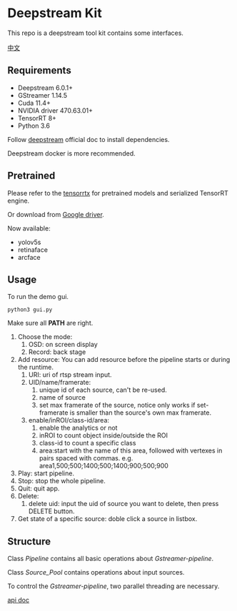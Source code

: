 # Deepstream Kit
This repo is a deepstream tool kit contains some interfaces.

[中文](./readme_cn.md)

## Requirements
+ Deepstream 6.0.1+
+ GStreamer 1.14.5
+ Cuda 11.4+
+ NVIDIA driver 470.63.01+
+ TensorRT 8+
+ Python 3.6   

Follow [deepstream](https://docs.nvidia.com/metropolis/deepstream/dev-guide/text/DS_Quickstart.html#dgpu-setup-for-ubuntu) official doc to install dependencies.

Deepstream docker is more recommended.
## Pretrained
Please refer to the [tensorrtx](https://github.com/wang-xinyu/tensorrtx) for pretrained models and serialized TensorRT engine.

Or download from [Google driver](https://drive.google.com/drive/folders/1HTdIhGrKP7JnKY6n8F95mI7SBnx7-4R3?usp=sharing).

Now available:
+ yolov5s
+ retinaface
+ arcface

## Usage
To run the demo gui.
```
python3 gui.py
```
Make sure all **PATH** are right.

1. Choose the mode: 
   1. OSD: on screen display
   2. Record: back stage
2. Add resource:
   You can add resource before the pipeline starts or during the runtime.
   1. URI: uri of rtsp stream input.
   2. UID/name/framerate: 
      1. unique id of each source, can't be re-used.
      2. name of source
      3. set max framerate of the source, notice only works if set-framerate is smaller than the source's own max framerate.
   3. enable/inROI/class-id/area:
      1. enable the analytics or not
      2. inROI to count object inside/outside the ROI
      3. class-id to count a specific class
      4. area:start with the name of this area, followed with vertexes in pairs spaced with commas. e.g. area1,500;500;1400;500;1400;900;500;900
3. Play: start pipeline.
4. Stop: stop the whole pipeline.
5. Quit: quit app.
6. Delete: 
   1. delete uid: input the uid of source you want to delete, then press DELETE button.
7. Get state of a specific source: doble click a source in listbox.

## Structure
Class *Pipeline* contains all basic operations about *Gstreamer-pipeline*.

Class *Source_Pool* contains operations about input sources.

To control the *Gstreamer-pipeline*, two parallel threading are necessary.

[api doc](./api-doc.md)